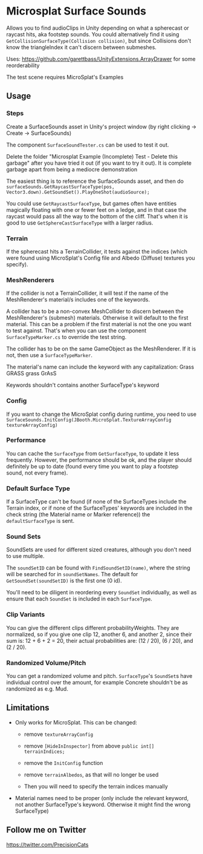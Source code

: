 # Microsplat Surface Sounds

Allows you to find audioClips in Unity depending on what a spherecast or raycast hits, aka footstep sounds. You could alternatively find it using `GetCollisionSurfaceType(Collision collision)`, but since Collisions don't know the triangleIndex it can't discern between submeshes.

Uses: https://github.com/garettbass/UnityExtensions.ArrayDrawer for some reorderability

The test scene requires MicroSplat's Examples

## Usage

### Steps
Create a SurfaceSounds asset in Unity's project window (by right clicking -> Create -> SurfaceSounds)

The component `SurfaceSoundTester.cs` can be used to test it out.

Delete the folder "Microsplat Example (Incomplete) Test - Delete this garbage" after you have tried it out (if you want to try it out). It is complete garbage apart from being a mediocre demonstration

The easiest thing is to reference the SurfaceSounds asset, and then do `surfaceSounds.GetRaycastSurfaceType(pos, Vector3.down).GetSoundSet().PlayOneShot(audioSource);`

You could use `GetRaycastSurfaceType`, but games often have entities magically floating with one or fewer feet on a ledge, and in that case the raycast would pass all the way to the bottom of the cliff. That's when it is good to use `GetSphereCastSurfaceType` with a larger radius.

### Terrain
If the spherecast hits a TerrainCollider, it tests against the indices (which were found using MicroSplat's Config file and Albedo (Diffuse) textures you specify).

### MeshRenderers
If the collider is not a TerrainCollider, it will test if the name of the MeshRenderer's material/s includes one of the keywords.

A collider has to be a non-convex MeshCollider to discern between the MeshRenderer's (submesh) materials. Otherwise it will default to the first material.
This can be a problem if the first material is not the one you want to test against.
That's when you can use the component `SurfaceTypeMarker.cs` to override the test string.

The collider has to be on the same GameObject as the MeshRenderer. If it is not, then use a `SurfaceTypeMarker`.

The material's name can include the keyword with any capitalization:
    Grass
    GRASS
    grass
    GrAsS
    
Keywords shouldn't contains another SurfaceType's keyword

### Config
If you want to change the MicroSplat config during runtime, you need to use `SurfaceSounds.InitConfig(JBooth.MicroSplat.TextureArrayConfig textureArrayConfig)`

### Performance
You can cache the `SurfaceType` from `GetSurfaceType`, to update it less frequently. However, the performance should be ok, and the player should definitely be up to date (found every time you want to play a footstep sound, not every frame).

### Default Surface Type
If a SurfaceType can't be found (if none of the SurfaceTypes include the Terrain index, or if none of the SurfaceTypes' keywords are included in the check string (the Material name or Marker reference)) the `defaultSurfaceType` is sent.

### Sound Sets
SoundSets are used for different sized creatures, although you don't need to use multiple. 

The `soundSetID` can be found with `FindSoundSetID(name)`, where the string will be searched for in `soundSetNames`.
The default for `GetSoundSet(soundSetID)` is the first one (0 id). 

You'll need to be diligent in reordering every `SoundSet` individually, as well as ensure that each `SoundSet` is included in each `SurfaceType`.

### Clip Variants
You can give the different clips different probabilityWeights. They are normalized, so if you give one clip 12, another 6, and another 2, since their sum is: 12 + 6 + 2 = 20, their actual probabilities are: (12 / 20), (6 / 20), and (2 / 20). 

### Randomized Volume/Pitch
You can get a randomized volume and pitch. `SurfaceType`'s `SoundSet`s have individual control over the amount, for example Concrete shouldn't be as randomized as e.g. Mud.

## Limitations

- Only works for MicroSplat. 
This can be changed:
    - remove `textureArrayConfig` 
    - remove `[HideInInspector]` from above `public int[] terrainIndices;`
    - remove the `InitConfig` function
    - remove `terrainAlbedos`, as that will no longer be used
    
    - Then you will need to specify the terrain indices manually
    
- Material names need to be proper (only include the relevant keyword, not another SurfaceType's keyword. Otherwise it might find the wrong SurfaceType)

## Follow me on Twitter

https://twitter.com/PrecisionCats

